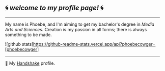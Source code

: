 ## :cyclone: *welcome to my profile page!* :cyclone:
*** 
My name is Phoebe, and I'm aiming to get my bachelor's degree in *Media Arts and Sciences.* Creation is my passion in all forms; there is always something to be made. 

![github stats]https://github-readme-stats.vercel.app/api?phoebecowger=[phoebecowger]
***
:necktie: My [Handshake](https://asu.joinhandshake.com/profiles/fexqtf) profile.
